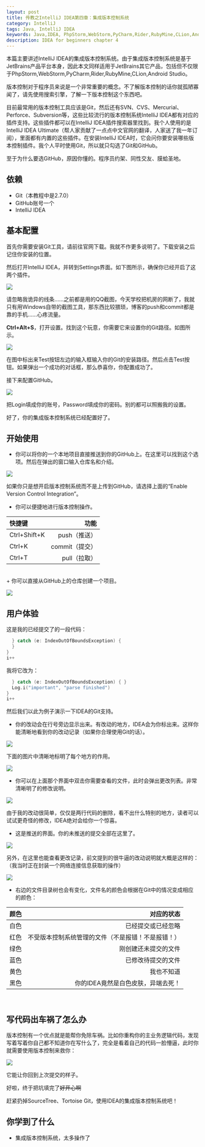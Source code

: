 ```yaml
---
layout: post
title: 传教之IntelliJ IDEA第四章：集成版本控制系统
category: IntelliJ
tags: Java, IntelliJ IDEA
keywords: Java,IDEA, PhpStorm,WebStorm,PyCharm,Rider,RubyMine,CLion,Android Studio,Git,GitHub
description: IDEA for beginners chapter 4
---
```


本篇主要讲述IntelliJ IDEA的集成版本控制系统。由于集成版本控制系统是基于JetBrains产品平台本身，因此本文同样适用于JetBrains其它产品，包括但不仅限于PhpStorm,WebStorm,PyCharm,Rider,RubyMine,CLion,Android Studio。

版本控制对于程序员来说是一个非常重要的概念。不了解版本控制的话你就孤陋寡闻了，请先使用搜索引擎，了解一下版本控制这个东西吧。

目前最常用的版本控制工具应该是Git，然后还有SVN、CVS、Mercurial、Perforce、Subversion等，这些比较流行的版本控制系统IntelliJ IDEA都有对应的插件支持。这些插件都可以在IntelliJ IDEA插件搜索器里找到。我个人使用的是IntelliJ IDEA Ultimate（帮人家贡献了一点点中文官网的翻译，人家送了我一年订阅），里面都有内置的这些插件。在安装IntelliJ IDEA时，它会问你要安装哪些版本控制插件。我个人平时使用Git，所以就只勾选了Git和GitHub。

至于为什么要选GitHub，原因你懂的。程序员约架、同性交友、膜蛤圣地。

## 依赖

- Git（本教程中是2.7.0）
- GitHub账号一个
- IntelliJ IDEA

## 基本配置

首先你需要安装Git工具，请前往官网下载。我就不作更多说明了。下载安装之后记住你安装的位置。

然后打开IntelliJ IDEA，并转到Settings界面。如下图所示，确保你已经开启了这两个插件。

<p><img src="https://coding.net/u/ice1000/p/Images/git/raw/master/blog-img/old/java/idea4/1.png" align="center"></p>

请忽略我诡异的线条……之前都是用的QQ截图，今天学校把机房的网断了，我就只有用Windows自带的截图工具，那东西比较猥琐，博客的push和commit都是靠的手机……心疼流量。

**Ctrl+Alt+S**，打开设置。找到这个玩意，你需要它来设置你的Git路径。如图所示。

<p><img src="https://coding.net/u/ice1000/p/Images/git/raw/master/blog-img/old/java/idea4/2.png" align="center"></p>

在图中标出来Test按钮左边的输入框输入你的Git的安装路径。然后点击Test按钮。如果弹出一个成功的对话框，那么恭喜你，你配置成功了。

接下来配置GitHub。

<p><img src="https://coding.net/u/ice1000/p/Images/git/raw/master/blog-img/old/java/idea4/3.png" align="center"></p>

把Login填成你的账号，Password填成你的密码。别的都可以照搬我的设置。

好了，你的集成版本控制系统已经配置好了。

## 开始使用

+ 你可以将你的一个本地项目直接推送到你的GitHub上。在这里可以找到这个选项。然后在弹出的窗口输入仓库名和介绍。

<p><img src="https://coding.net/u/ice1000/p/Images/git/raw/master/blog-img/old/java/idea4/4.png" align="center"></p>

如果你只是想开启版本控制系统而不是上传到GitHub，请选择上面的“Enable Version Control Integration”。

+ 你可以便捷地进行版本控制操作。

快捷键 | 功能
:---|---:
Ctrl+Shift+K| push（推送）
Ctrl+K | commit（提交）
Ctrl+T | pull（拉取）

<br/>
+ 你可以直接从GitHub上的仓库创建一个项目。

<p><img src="https://coding.net/u/ice1000/p/Images/git/raw/master/blog-img/old/java/idea4/5.png" align="center"></p>

## 用户体验

这是我的已经提交了的一段代码：

```swift
  } catch (e: IndexOutOfBoundsException) {
  }
}
i++
```

我将它改为：

```swift
  } catch (e: IndexOutOfBoundsException) { }
  Log.i("important", "parse finished")
}
i++
```

然后我们以此为例子演示一下IDEA的Git支持。

+ 你的改动会在行号旁边显示出来。有改动的地方，IDEA会为你标出来。这样你能清晰地看到你的改动记录（如果你合理使用Git的话）。

<p><img src="https://coding.net/u/ice1000/p/Images/git/raw/master/blog-img/old/java/idea4/6.png" align="center"></p>

下面的图片中清晰地标明了每个地方的作用。

<p><img src="https://coding.net/u/ice1000/p/Images/git/raw/master/blog-img/old/java/idea4/7.png" align="center"></p>

+ 你可以在上面那个界面中双击你需要查看的文件，此时会弹出更改列表。非常清晰明了的修改说明。

<p><img src="https://coding.net/u/ice1000/p/Images/git/raw/master/blog-img/old/java/idea4/8.png" align="center"></p>

由于我的改动很简单，仅仅是两行代码的删除，看不出什么特别的地方，读者可以试试更奇怪的修改，IDEA绝对会给你一个惊喜。

+ 这是推送的界面。你的未推送的提交全部在这里了。

<p><img src="https://coding.net/u/ice1000/p/Images/git/raw/master/blog-img/old/java/idea4/9.png" align="center"></p>

另外，在这里也能查看更改记录，前文提到的很牛逼的改动说明就大概是这样的：（我当时正在封装一个网络连接信息获取的操作）

<p><img src="https://coding.net/u/ice1000/p/Images/git/raw/master/blog-img/old/java/idea4/10.png" align="center"></p>

+ 右边的文件目录树也会有变化，文件名的颜色会根据在Git中的情况变成相应的颜色：

颜色|对应的状态
:---|---:
白色|已经提交或已经忽略
红色|不受版本控制系统管理的文件（不是报错！不是报错！）
绿色|刚创建还未提交的文件
蓝色|已修改待提交的文件
黄色|我也不知道
黑色|你的IDEA竟然是白色皮肤，异端去死！

<br/>

## 写代码出车祸了怎么办

版本控制有一个优点就是能帮你免除车祸。比如你重构你的主业务逻辑代码，发现写着写着你自己都不知道你在写什么了，完全是看着自己的代码一脸懵逼，此时你就需要使用版本控制来救你：

<p><img src="https://coding.net/u/ice1000/p/Images/git/raw/master/blog-img/old/java/idea4/11.png" align="center"></p>

它能让你回到上次提交的样子。

好啦，终于把坑填完了~~好开心啊~~

赶紧扔掉SourceTree、Tortoise Git，使用IDEA的集成版本控制系统吧！

## 你学到了什么

+ 集成版本控制系统，太多操作了




